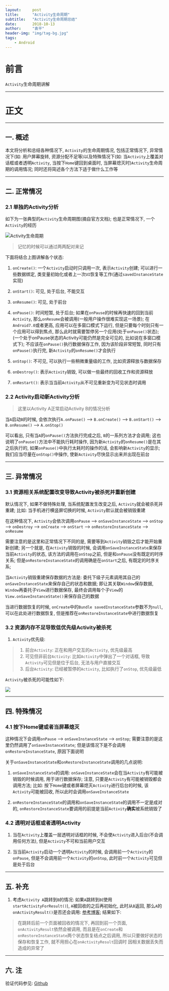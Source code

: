 ```yaml
---
layout:     post
title:      "Activity生命周期"
subtitle:   "Activity生命周期总结"
date:       2018-10-13
author:     "袁平"
header-img: "img/tag-bg.jpg"
tags:
    - Android
---
```


# 前言

`Activity`生命周期讲解

--------------------

# 正文

--------------

## 一. 概述

本文将分析和总结各种情况下, `Activity`的生命周期情况, 包括正常情况下, 异常情况下(如: 用户屏幕旋转, 资源分配不足等)以及特殊情况下(如: 当`Activity`上覆盖对话框或者透明`Activity`, 当按下`Home`键回到桌面时, 当屏幕熄灭时)`Activity`生命周期的调用情况; 同时还将简述各个方法下适于做什么工作等


--------------------------

## 二. 正常情况

### 2.1 单独的Activity分析

如下为一张典型的`Activity`生命周期图(摘自官方文档); 也是正常情况下, 一个`Activity`的经历

![Activity生命周期](/img/post/Activity/Activity生命周期.png)

> 记忆的时候可以通过两两配对来记

下面将结合上图讲解各个状态:

1. `onCreate()`: 一个`Activity`启动时只调用一次, 表示`Activity`创建; 可以进行一些数据绑定, 类变量初始化或者上一次`UI`恢复等工作(通过`savedInstanceState`实现)

2. `onStart()`: 可见, 处于后台, 不能交互

3. `onResume()`: 可见, 处于前台

4. `onPause()`: 时间短暂, 处于后台; 如果在`onPause`的时候再快速的回到当前`Activity`, 那么`onResume`会被调用(一般用户操作很难实现这一场景); 在`Android7.0`或者更高, 应用可以在多窗口模式下运行, 但是只要每个时刻只有一个应用可以得到焦点, 那么此时就需要暂停另一个应用(处于`onPause()`状态); (一个处于onPause状态的Activity可能仍然是完全可见的, 比如说在多窗口模式下); 不应该在`onPause()`执行数据保存工作, 因为该阶段非常短暂, 同时只有`onPause()`执行完,
   新`Activity`的`onResume()`才会执行

5. `onStop()`: 不可见, 可以执行一些稍微重量级的工作, 比如资源释放与数据保存

6. `onDestroy()`: 表示`Activity`销毁, 可以做一些最终的回收工作和资源释放

7. `onRestart()`: 表示当当前`Activity`从不可见重新变为可见状态时调用


### 2.2 Activity启动新Activity分析

> 这里以Activity A正常启动Activity B的情况分析

当`A`启动`B`的时候, 会依次执行`A.onPause()` --> `B.onCreate()` --> `B.onStart()` --> `B.onResume()` --> `A.onStop()`

可以看出, 只有当`A`的`onPause()`方法执行完成之后, `B`的一系列方法才会调用; 这也说明了`onPause()`方法中不能执行耗时操作, 因为新`Activity`的`onResume()`是在其之后执行的, 如果`onPause()`中执行太耗时的操作的话, 会影响新`Activity`的显示; 我们应当尽量在`onStop()`中操作, 使新`Activity`尽快显示出来并出现在前台

-------------------

## 三. 异常情况

###  3.1 资源相关系统配置改变导致Activity被杀死并重新创建

默认情况下, 如果不做特殊处理, 当系统配置发生改变之后, `Activity`就会被杀死并重建; 比如: 当手机进行横竖屏切换的时候, `Activity`默认就会被销毁重建

在这种情况下, `Activity`会依次调用`onPause` --> `onSaveInstanceState` --> `onStop` --> `onDestroy` --> `onCreate` --> `onStart` --> `onRestoreInstanceState` --> `onResume`

需要注意的是这里和正常情况下不同的是, 需要等到`Activity`销毁之后才能开始重新创建; 另一个就是, 在`Activity`销毁的时候, 会调用`onSaveInstanceState`来保存当前`Activity`的状态, 该方法的调用在`onStop`之前, 但是和`onPause`没有既定的时序关系; 但是`onRestoreInstanceState`的调用确是在`onStart`之后, 有既定的时序关系; 

当`Activity`销毁重建保存数据的方法是: 委托下级子元素调用其自己的`onSaveInstanceState`来保存自己的状态和数据; 即让其关联`Window`保存数据, `Window`再委托子`View`进行数据保存, 最终会调用每个子`View`的`View.onSaveInstanceState()`来保存自己的数据

当进行数据恢复的时候, `onCreate`中的`Bundle savedInstanceState`参数不为`null`, 可以在此处进行数据恢复, 但是推荐在`onRestoreInstanceState`中进行数据恢复


### 3.2 资源内存不足导致低优先级Activity被杀死

1. `Activity`优先级:

> 1. 前台`Activity`: 正在和用户交互的`Activity`, 优先级最高
> 2. 可见但非前台`Activity`: 比如`Activity`中弹出了一个对话框, 导致`Activity`可见但是位于后台, 无法与用户直接交互
> 3. 后台`Activity`: 已经被暂停的`Activity`, 比如执行了`onStop`, 优先级最低


`Activity`被杀死的可能性如下:

![](/img/post/Activity/系统杀死Activity.png)


----------------

## 四. 特殊情况

### 4.1 按下Home键或者当屏幕熄灭

这种情况下会调用`onPause` --> `onSaveInstanceState` --> `onStop`; 需要注意的是这里仍然调用了`onSaveInstanceState`; 但是该情况下是不会调用`onRestoreInstanceState`, 原因下面说明

关于`onSaveInstanceState`和`onRestoreInstanceState`调用的几点说明: 

1. `onSaveInstanceState`的调用: `onSaveInstanceState`会在当`Activity`有可能被销毁的时候调用, 用于进行数据保存; 注意, 只要是`Activity`有可能被销毁都会调用方法; 比如: 按下`Home`键或者屏幕熄灭`Activity`进行后台的时候, 该`Activity`可能被回收, 所以此时会调用`onSaveInstanceState`

2. `onRestoreInstanceState`的调用和`onSaveInstanceState`的调用不一定是成对的, `onRestoreInstanceState`要调用的前提是当前`Activity`**确实**被系统销毁了


### 4.2 透明对话框或者透明Activity

1. 当在`Activity`上覆盖一层透明对话框的时候, 不会使`Activity`进入后台(不会调用任何方法), 但是`Activity`不可和当前用户交互

2. 当当前`Activity`启动一个透明`Activity`的时候, 会调用前一个`Activity`的`onPause`, 但是不会调用前一个`Activity`的`onStop`, 此时前一个`Activity`可见但是处于后台


----------------------

## 五. 补充

1. 考虑`Activity A`跳转到`B`的情况: 如果`A`跳转到`B`(使用`startActivityForResult()`), `A`被回收的之后再初始化, 此时从`B`返回, 那么`A`的`onActivityResult()`是否还会调用: [参考博客](https://www.jianshu.com/p/65b4200f0682); 结果如下: 

> 在跳转后前一个页面被回收的情况下, 再回到前一个页面, `onActivityResult`依然会被调用, 而且是在`onCreate`和 `onRestoreInstanceState`两个状态恢复结点之后调用, 所以只要做好状态的保存和恢复工作, 就不用担心在`onActivityResult`回调时 因相关数据丢失而造成的异常了


----------------------


## 六. 注

验证代码参见: [Github](https://github.com/HusterYP/UI/blob/master/UIList/app/src/main/java/com/example/yuanping/uilist/lifecycle/ReadMe.md)

